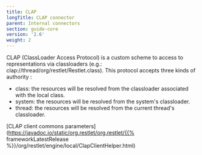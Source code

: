 ```yaml
---
title: CLAP
longTitle: CLAP connector
parent: Internal connectors
section: guide-core
version: '2.6'
weight: 2
---
```

CLAP (ClassLoader Access Protocol) is a custom scheme to access to
representations via classloaders (e.g.:
clap://thread/org/restlet/Restlet.class). This protocol accepts three
kinds of authority :

-   class: the resources will be resolved from the classloader
    associated with the local class.
-   system: the resources will be resolved from the system's
    classloader.
-   thread: the resources will be resolved from the current thread's
    classloader.

[CLAP client commons
parameters](https://javadoc.io/static/org.restlet/org.restlet/{{% frameworkLatestRelease %}}/org/restlet/engine/local/ClapClientHelper.html)
